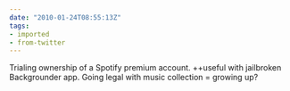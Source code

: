 ```yaml
---
date: "2010-01-24T08:55:13Z"
tags:
- imported
- from-twitter
---
```

Trialing ownership of a Spotify premium account. ++useful with jailbroken Backgrounder app. Going legal with music collection = growing up?
